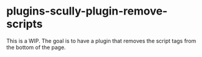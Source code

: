 # plugins-scully-plugin-remove-scripts

This is a WIP.
The goal is to have a plugin that removes the script tags from the bottom of the page.
